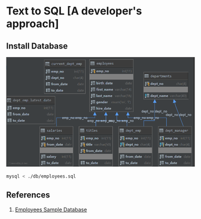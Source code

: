 # Text to SQL [A developer's approach]

## Install Database
![Database Schema](./images/schema.png)
```bash
mysql < ./db/employees.sql
```

## References
1. [Employees Sample Database](https://dev.mysql.com/doc/employee/en/employees-installation.html)